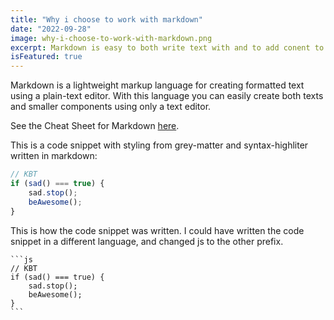 ```yaml
---
title: "Why i choose to work with markdown"
date: "2022-09-28"
image: why-i-choose-to-work-with-markdown.png
excerpt: Markdown is easy to both write text with and to add conent to the application.
isFeatured: true
---
```


Markdown is a lightweight markup language for creating formatted text using a plain-text editor.
With this language you can easily create both texts and smaller components using only a text editor.

See the Cheat Sheet for Markdown [here](https://www.markdownguide.org/cheat-sheet/).


This is a code snippet with styling from grey-matter and syntax-highliter written in markdown:

```js
// KBT
if (sad() === true) {
    sad.stop();
    beAwesome();
}
```

This is how the code snippet was written. I could have written the code snippet in a different language, and changed js to the other prefix.

````
```js
// KBT
if (sad() === true) {
    sad.stop();
    beAwesome();
}
```
````